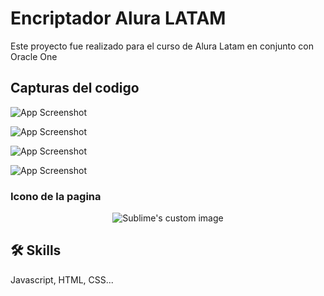 # Encriptador Alura LATAM

Este proyecto fue realizado para el curso de Alura Latam en conjunto con Oracle One


## Capturas del codigo

![App Screenshot](https://i.ibb.co/Wx18L4M/code.png)

![App Screenshot](https://i.ibb.co/TMfFnVh/code1.png)

![App Screenshot](https://i.ibb.co/6ySGygv/code2.png)

![App Screenshot](https://i.ibb.co/5YbkGjf/code3.png)
### Icono de la pagina

<p align="center">
  <img src="https://i.ibb.co/q0MyYHc/2494628.png" alt="Sublime's custom image"/>
</p>


## 🛠 Skills
Javascript, HTML, CSS...
